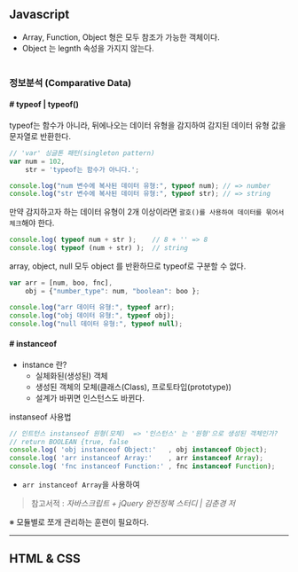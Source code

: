 ## Javascript

* Array, Function, Object 형은 모두 참조가 가능한 객체이다. 
* Object 는 legnth 속성을 가지지 않는다. 
<br><br>
### 정보분석 (Comparative Data)

#### # typeof | typeof()
typeof는 함수가 아니라, 뒤에나오는 데이터 유형을 감지하여 감지된 데이터 유형 값을 문자열로 반환한다.
```js
// 'var' 싱글톤 패턴(singleton pattern)
var num = 102,
    str = 'typeof는 함수가 아니다.';

console.log("num 변수에 복사된 데이터 유형:", typeof num); // => number  
console.log("str 변수에 복사된 데이터 유형:", typeof str); // => string  
```

만약 감지하고자 하는 데이터 유형이 2개 이상이라면 `괄호()를 사용하여 데이터를 묶어서 체크`해야 한다.
```js
console.log( typeof num + str );    // 8 + '' => 8 
console.log( typeof (num + str) );  // string
```

array, object, null 모두 object 를 반환하므로 typeof로 구분할 수 없다.
```js
var arr = [num, boo, fnc],
    obj = {"number_type": num, "boolean": boo };

console.log("arr 데이터 유형:", typeof arr);
console.log("obj 데이터 유형:", typeof obj);
console.log("null 데이터 유형:", typeof null);
```


#### # instanceof 
* instance 란?
    - 실체화된(생성된) 객체
    - 생성된 객체의 모체(클래스(Class), 프로토타입(prototype))
    - 설계가 바뀌면 인스턴스도 바뀐다.

instanseof 사용법
```js
// 인트턴스 instanseof 원형(모체)  => '인스턴스' 는 '원형'으로 생성된 객체인가?
// return BOOLEAN {true, false
console.log( 'obj instanceof Object:'   , obj instanceof Object);
console.log( 'arr instanceof Array:'    , arr instanceof Array);
console.log( 'fnc instanceof Function:' , fnc instanceof Function);
```
* `arr instanceof Array`을 사용하여 




> 참고서적 : _자바스크립트 + jQuery 완전정복 스터디 | 김춘경 저_

※ 모듈별로 쪼개 관리하는 훈련이 필요하다.

---

## HTML & CSS

